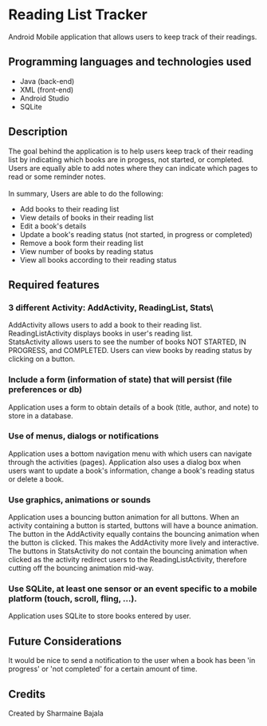 # Reading List Tracker
Android Mobile application that allows users to keep track of their readings.
 
 ## Programming languages and technologies used
 - Java (back-end)
 - XML (front-end)
 - Android Studio
 - SQLite
 
 ## Description
 The goal behind the application is to help users keep track of their reading list by indicating which books are in progess, not started, or completed. Users are equally able to add notes where they can indicate which pages to read or some reminder notes. <br/> <br/>
 In summary, Users are able to do the following:
 - Add books to their reading list
 - View details of books in their reading list
 - Edit a book's details
 - Update a book's reading status (not started, in progress or completed)
 - Remove a book form their reading list
 - View number of books by reading status
 - View all books according to their reading status
 
## Required features
### 3 different Activity: AddActivity, ReadingList, Stats\
AddActivity allows users to add a book to their reading list.\
ReadingListActivity displays books in user's reading list.\
StatsActivity allows users to see the number of books NOT STARTED, IN PROGRESS, and COMPLETED. Users can view books by reading status by clicking on a button.

### Include a form (information of state) that will persist (file preferences or db)
Application uses a form to obtain details of a book (title, author, and note) to store in a database.

### Use of menus, dialogs or notifications
Application uses a bottom navigation menu with which users can navigate through the activities (pages).
Application also uses a dialog box when users want to update a book's information, change a book's reading status or delete a book.

### Use graphics, animations or sounds
Application uses a bouncing button animation for all buttons. When an activity containing a button is started, buttons will have a bounce animation. The button in the AddActivity equally contains the bouncing animation when the button is clicked. This makes the AddActivity more lively and interactive. The buttons in StatsActivity do not contain the bouncing animation when clicked as the activity redirect users to the ReadingListActivity, therefore cutting off the bouncing animation mid-way.

### Use SQLite, at least one sensor or an event specific to a mobile platform (touch, scroll, fling, ...).
Application uses SQLite to store books entered by user.

## Future Considerations
It would be nice to send a notification to the user when a book has been 'in progress' or 'not completed' for a certain amount of time.

## Credits
Created by Sharmaine Bajala


